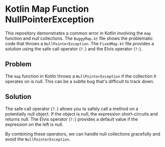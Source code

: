 # Kotlin Map Function NullPointerException

This repository demonstrates a common error in Kotlin involving the `map` function and null collections.  The `BuggyMap.kt` file shows the problematic code that throws a `NullPointerException`. The `FixedMap.kt` file provides a solution using the safe call operator (`?.`) and the Elvis operator (`?:`).

## Problem

The `map` function in Kotlin throws a `NullPointerException` if the collection it operates on is null. This can be a subtle bug that's difficult to track down.

## Solution

The safe call operator (`?.`) allows you to safely call a method on a potentially null object. If the object is null, the expression short-circuits and returns null.  The Elvis operator (`?:`) provides a default value if the expression on the left is null.

By combining these operators, we can handle null collections gracefully and avoid the `NullPointerException`.
